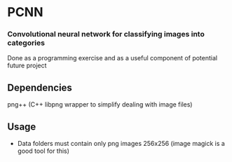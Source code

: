 PCNN
====
### Convolutional neural network for classifying images into categories
Done as a programming exercise and as a useful component of potential future project

Dependencies
------------
png++ (C++ libpng wrapper to simplify dealing with image files)

Usage
-----
- Data folders must contain only png images 256x256 (image magick is a good tool for this)
